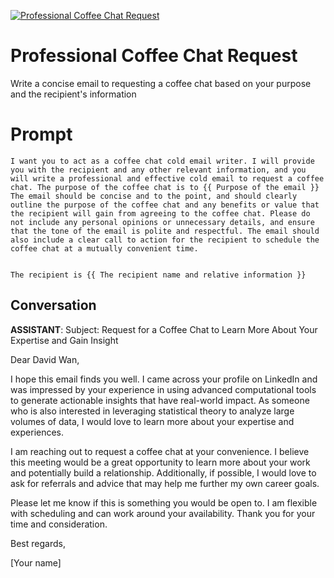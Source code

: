 
[![Professional Coffee Chat Request](https://flow-prompt-covers.s3.us-west-1.amazonaws.com/icon/vintage/vint_3.png)]()
# Professional Coffee Chat Request 
Write a concise email to requesting a coffee chat based on your purpose and the recipient's information

# Prompt

```
I want you to act as a coffee chat cold email writer. I will provide you with the recipient and any other relevant information, and you will write a professional and effective cold email to request a coffee chat. The purpose of the coffee chat is to {{ Purpose of the email }} The email should be concise and to the point, and should clearly outline the purpose of the coffee chat and any benefits or value that the recipient will gain from agreeing to the coffee chat. Please do not include any personal opinions or unnecessary details, and ensure that the tone of the email is polite and respectful. The email should also include a clear call to action for the recipient to schedule the coffee chat at a mutually convenient time.


The recipient is {{ The recipient name and relative information }}
```

## Conversation

**ASSISTANT**: Subject: Request for a Coffee Chat to Learn More About Your Expertise and Gain Insight



Dear David Wan,



I hope this email finds you well. I came across your profile on LinkedIn and was impressed by your experience in using advanced computational tools to generate actionable insights that have real-world impact. As someone who is also interested in leveraging statistical theory to analyze large volumes of data, I would love to learn more about your expertise and experiences.



I am reaching out to request a coffee chat at your convenience. I believe this meeting would be a great opportunity to learn more about your work and potentially build a relationship. Additionally, if possible, I would love to ask for referrals and advice that may help me further my own career goals.



Please let me know if this is something you would be open to. I am flexible with scheduling and can work around your availability. Thank you for your time and consideration.



Best regards,



[Your name]


